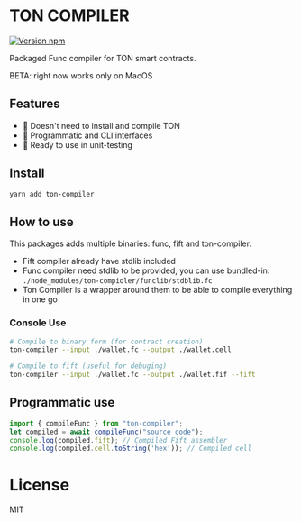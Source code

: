 # TON COMPILER

[![Version npm](https://img.shields.io/npm/v/ton-compiler.svg?logo=npm)](https://www.npmjs.com/package/ton-compiler)

Packaged Func compiler for TON smart contracts.

BETA: right now works only on MacOS

## Features

- 🚀 Doesn't need to install and compile TON
- 🍰 Programmatic and CLI interfaces
- 💸 Ready to use in unit-testing

## Install

```bash
yarn add ton-compiler
```

## How to use

This packages adds multiple binaries: func, fift and ton-compiler.

- Fift compiler already have stdlib included
- Func compiler need stdlib to be provided, you can use bundled-in: `./node_modules/ton-compioler/funclib/stdblib.fc`
- Ton Compiler is a wrapper around them to be able to compile everything in one go

### Console Use

```bash
# Compile to binary form (for contract creation)
ton-compiler --input ./wallet.fc --output ./wallet.cell

# Compile to fift (useful for debuging)
ton-compiler --input ./wallet.fc --output ./wallet.fif --fift
```

## Programmatic use

```typescript
import { compileFunc } from "ton-compiler";
let compiled = await compileFunc("source code");
console.log(compiled.fift); // Compiled Fift assembler
console.log(compiled.cell.toString('hex')); // Compiled cell
```

# License

MIT
